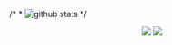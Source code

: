 /*
*<picture decoding="async" loading="lazy">
  <source media="(prefers-color-scheme: light)" srcset="https://pixel-profile.vercel.app/api/github-stats?username=Kzidaitou&screen_effect=false&background=linear-gradient(to%20bottom%20right%2C%20%2374dcc4%2C%20%234597e9)">
  <source media="(prefers-color-scheme: dark)" srcset="https://pixel-profile.vercel.app/api/github-stats?username=Kzidaitou&screen_effect=true&background=linear-gradient(to%20bottom%20right%2C%20%235580eb%2C%20%232aeeff)">
  <img alt="github stats" src="https://pixel-profile.vercel.app/api/github-stats?username=Kzidaitou&screen_effect=false&background=linear-gradient(to%20bottom%20right%2C%20%2374dcc4%2C%20%234597e9)">
</picture>
*/
<p align = "center">
  <img src = "https://github-readme-stats.vercel.app/api?username=kailong321200875&show_icons=true&include_all_commits=true&line_height=40&count_private=true&theme=radical&hide_border=true">
  <img src = "https://github-readme-stats.vercel.app/api/top-langs/?username=kailong321200875&theme=radical&hide_border=true">
</p>
